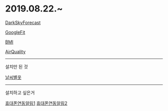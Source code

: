 # 2019.08.22.~

[DarkSkyForecast](https://github.com/jclarke0000/MMM-DarkSkyForecast)

[GoogleFit](https://github.com/amcolash/MMM-GoogleFit)

[BMI](https://github.com/mykle1/MMM-BMI)

[AirQuality](https://github.com/CFenner/MMM-AirQuality)


---
설치만 된 것

[날씨별옷](https://github.com/fruestueck/MMM-WeatherDependentClothes)


---
설치하고 싶은거

[휴대폰연동알림1](https://github.com/ronny3050/phone-notification-mirror)
[휴대폰연동알림2](https://github.com/paviro/MMM-FRITZ-Box-Callmonitor)

